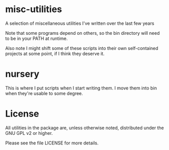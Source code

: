 misc-utilities
==============

A selection of miscellaneous utilities I've written over the last few years

Note that some programs depend on others, so the bin directory will need
to be in your PATH at runtime.

Also note I might shift some of these scripts into their own self-contained
projects at some point, if I think they deserve it.

# nursery

This is where I put scripts when I start writing them.  I move them into
bin when they're usable to some degree.

# License

All utilities in the package are, unless otherwise noted, distributed under
the GNU GPL v2 or higher.

Please see the file LICENSE for more details.
